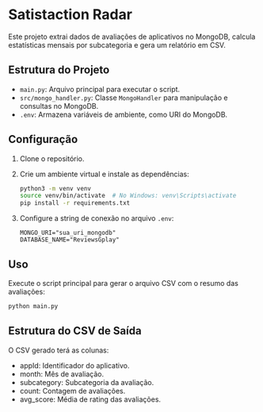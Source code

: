 # Satistaction Radar
Este projeto extrai dados de avaliações de aplicativos no MongoDB, calcula estatísticas mensais por subcategoria e gera um relatório em CSV.

## Estrutura do Projeto

- `main.py`: Arquivo principal para executar o script.
- `src/mongo_handler.py`: Classe `MongoHandler` para manipulação e consultas no MongoDB.
- `.env`: Armazena variáveis de ambiente, como URI do MongoDB.

## Configuração

1. Clone o repositório.
2. Crie um ambiente virtual e instale as dependências:

    ```bash
    python3 -m venv venv
    source venv/bin/activate  # No Windows: venv\Scripts\activate
    pip install -r requirements.txt
    ```

3. Configure a string de conexão no arquivo `.env`:

    ```plaintext
    MONGO_URI="sua_uri_mongodb"
    DATABASE_NAME="ReviewsGplay"
    ```

## Uso

Execute o script principal para gerar o arquivo CSV com o resumo das avaliações:

```bash
python main.py
```

## Estrutura do CSV de Saída
O CSV gerado terá as colunas:

- appId: Identificador do aplicativo.
- month: Mês de avaliação.
- subcategory: Subcategoria da avaliação.
- count: Contagem de avaliações.
- avg_score: Média de rating das avaliações.
